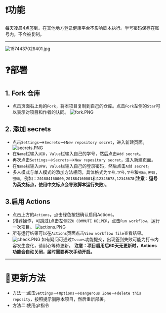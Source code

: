 # ❗功能
每天凌晨4点签到。在其他地方登录健康平台不影响脚本执行。学号密码保存在账号内，不会被复制。

---
![1574437029401.jpg](https://s2.loli.net/2022/03/06/DkC17L9ngrRG3TH.jpg)
# ❓部署
## 1. Fork 仓库
   * 点击页面右上角的`Fork`，将本项目复制到自己的仓库。点击`Fork`左侧的`Star`可以表示对项目和作者的认同。
   ![fork.PNG](https://i.loli.net/2020/11/24/2hTtGldiZF9B7DX.png)
## 2. 添加 secrets
   * 点击`Settings`-->`Secrets`-->`New repository secret`，进入新建页面。
   ![secrets.PNG](https://i.loli.net/2020/11/24/mIWLRTzUJxuiMHa.png)
   * 在`Name`栏输入`UID`，`Value`栏输入自己的学号，然后点击`Add secret`。
   * 再次点击`Settings`-->`Secrets`-->`New repository secret`，进入新建页面。
   * 在`Name`栏输入`UPW`，`Value`栏输入自己的登录密码，然后点击`Add secret`。
   * 多人模式与单人模式的添加方法相同，具体格式为`学号,学号,学号`和`密码,密码,密码`，例如：`201884160000,201884160001`和`12345678,12345678`(**注意：逗号为英文标点，使用中文标点会导致脚本运行失败**)。
## 3.启用 Actions
   * 点击上方的`Actions`，点击绿色按钮确认启用Actions。
   * (推荐操作，可跳过)点击左侧`ZZU COMMUTE HELPER`，点击`Run workflow`，运行一次项目。
   ![actions.PNG](https://i.loli.net/2020/11/24/HrQoCwFkgcAYjps.png)
   * 所有运行结果可以在`Actions`页面点击`View workflow file`查看结果。
   ![check.PNG](https://i.loli.net/2020/11/24/GUEgdrmpIAxlPW5.png)
如有疑问可通过`Issues`功能提交，出现签到失败可能为打卡内容发生变化，请耐心等待更新。
**注意：项目启用后60天无更新时，Actions功能会自动关闭，届时需要再次手动开启。**

---
# 📢更新方法
   * 方法一:点击`Settings`-->`Options`-->`Dangerous Zone`-->`delete this reposity`，按照提示删除本项目，然后重新部署。
   * 方法二:使用git指令
   
